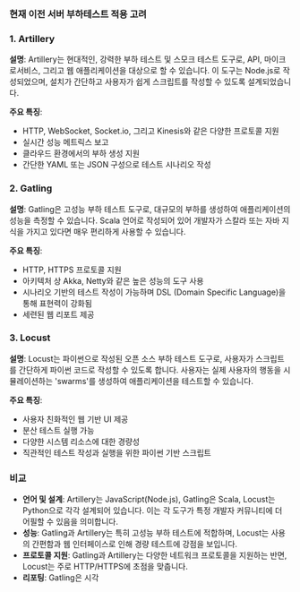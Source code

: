 ### 현재 이전 서버 부하테스트 적용 고려

### 1. Artillery

**설명**: Artillery는 현대적인, 강력한 부하 테스트 및 스모크 테스트 도구로, API, 마이크로서비스, 그리고 웹 애플리케이션을 대상으로 할 수 있습니다. 이 도구는 Node.js로 작성되었으며, 설치가 간단하고 사용자가 쉽게 스크립트를 작성할 수 있도록 설계되었습니다.

**주요 특징**:
- HTTP, WebSocket, Socket.io, 그리고 Kinesis와 같은 다양한 프로토콜 지원
- 실시간 성능 메트릭스 보고
- 클라우드 환경에서의 부하 생성 지원
- 간단한 YAML 또는 JSON 구성으로 테스트 시나리오 작성

### 2. Gatling

**설명**: Gatling은 고성능 부하 테스트 도구로, 대규모의 부하를 생성하여 애플리케이션의 성능을 측정할 수 있습니다. Scala 언어로 작성되어 있어 개발자가 스칼라 또는 자바 지식을 가지고 있다면 매우 편리하게 사용할 수 있습니다.

**주요 특징**:
- HTTP, HTTPS 프로토콜 지원
- 아키텍처 상 Akka, Netty와 같은 높은 성능의 도구 사용
- 시나리오 기반의 테스트 작성이 가능하며 DSL (Domain Specific Language)을 통해 표현력이 강화됨
- 세련된 웹 리포트 제공

### 3. Locust

**설명**: Locust는 파이썬으로 작성된 오픈 소스 부하 테스트 도구로, 사용자가 스크립트를 간단하게 파이썬 코드로 작성할 수 있도록 합니다. 사용자는 실제 사용자의 행동을 시뮬레이션하는 'swarms'를 생성하여 애플리케이션을 테스트할 수 있습니다.

**주요 특징**:
- 사용자 친화적인 웹 기반 UI 제공
- 분산 테스트 실행 가능
- 다양한 시스템 리소스에 대한 경량성
- 직관적인 테스트 작성과 실행을 위한 파이썬 기반 스크립트

### 비교

- **언어 및 설계**: Artillery는 JavaScript(Node.js), Gatling은 Scala, Locust는 Python으로 각각 설계되어 있습니다. 이는 각 도구가 특정 개발자 커뮤니티에 더 어필할 수 있음을 의미합니다.
- **성능**: Gatling과 Artillery는 특히 고성능 부하 테스트에 적합하며, Locust는 사용의 간편함과 웹 인터페이스로 인해 경량 테스트에 강점을 보입니다.
- **프로토콜 지원**: Gatling과 Artillery는 다양한 네트워크 프로토콜을 지원하는 반면, Locust는 주로 HTTP/HTTPS에 초점을 맞춥니다.
- **리포팅**: Gatling은 시각
